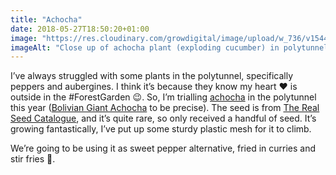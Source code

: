 ```yaml
---
title: "Achocha"
date: 2018-05-27T18:50:20+01:00
image: "https://res.cloudinary.com/growdigital/image/upload/w_736/v1544131119/achocha-42350114921.jpg"
imageAlt: "Close up of achocha plant (exploding cucumber) in polytunnel"
---
```


I’ve always struggled with some plants in the polytunnel, specifically peppers and aubergines. I think it’s because they know my heart ❤️ is outside in the #ForestGarden 😉. So, I’m trialling [achocha](https://en.wikipedia.org/wiki/Cyclanthera_pedata) in the polytunnel this year ([Bolivian Giant Achocha](http://realseeds.co.uk/cucumberrelatives.html) to be precise). The seed is from [The Real Seed Catalogue](http://www.realseeds.co.uk/), and it’s quite rare, so only received a handful of seed. It’s growing fantastically, I’ve put up some sturdy plastic mesh for it to climb. 

We’re going to be using it as sweet pepper alternative, fried in curries and stir fries 🙂. 
